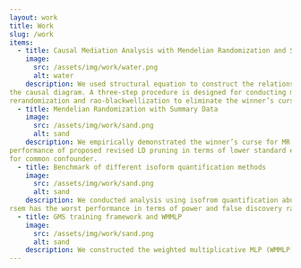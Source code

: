 ```yaml
---
layout: work
title: Work
slug: /work
items:
  - title: Causal Mediation Analysis with Mendelian Randomization and Summary Data
    image:
      src: /assets/img/work/water.png
      alt: water
    description: We used structural equation to construct the relationship between mediator, exposure, and outcome effect based on
the causal diagram. A three-step procedure is designed for conducting mediation analysis with integrated multiple GWAS using joint
rerandomization and rao-blackwellization to eliminate the winner’s curse. We also empirically demonstrated the unbiasedness of proposed framework. I am  proving the asymptotic property of the direct and indirect effect estimators, and using the delta method to construct the valid standard errors of the mediating effect.
  - title: Mendelian Randomization with Summary Data
    image:
      src: /assets/img/work/sand.png
      alt: sand
    description: We empirically demonstrated the winner’s curse for MR estimators caused by LD clumping and showed the better
performance of proposed revised LD pruning in terms of lower standard errors and no winner’s curse. We also empirically demonstrated rerandomization and rao-blackwellization can reduce bias for thirteen popular Mendelian Randomization estimators and proved the asymptotic property of Inverse Variance Weighting and debiased IVW estimator with the adjustment
for common confounder.
  - title: Benchmark of different isoform quantification methods
    image:
      src: /assets/img/work/sand.png
      alt: sand
    description: We conducted analysis using isofrom quantification abundance QTL and splicing QTL methods in GTEx real data, used negative binomial, dirichelet distribution, and multinomial logit regression model to fit real TPM proportion data, and simulated data starting from short-read RNA-seq data. Performance of rsem, kallisto, cufflinks, salmon on simulated dataset were compared and we empirically demonstrated
rsem has the worst performance in terms of power and false discovery rate.
  - title: GMS training framework and WMMLP
    image:
      src: /assets/img/work/sand.png
      alt: sand
    description: We constructed the weighted multiplicative MLP (WMMLP) in PyTorch based on taylor expansion of M estimators and used neural networks to solve M-estimation problem under the bootstrap and cross validation context. I reviewed literatures related to neural network theory, neural control variable for variance reduction and function approximation and empirically demonstrated the low variance of estimators under the proposed WMMLP. Also, we implemented, tested, and documented different training and testing results on CIFAR10 and simulated dataset.
---
```




<br />
<br />
